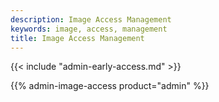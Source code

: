 ```yaml
---
description: Image Access Management
keywords: image, access, management
title: Image Access Management
---
```


{{< include "admin-early-access.md" >}}

{{% admin-image-access product="admin" %}}